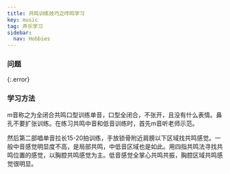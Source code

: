 ```yaml
---
title: 共鸣训练技巧之哼鸣学习
key: music
tag: 声乐学习
sidebar:
  nav: Hobbies
---
```


### 问题

{:.error}

<!--more-->

### 学习方法

m音称之为全闭合共鸣口型训练单音，口型全闭合，不张开，且没有什么表情。鼻孔不要扩张训练。在练习共鸣中音和低音训练时，首先m音听老师示范。

然后第二部唱单音拉长15-20拍训练，手放锁骨附近肩膀以下区域找共鸣感觉。一般中音感觉明显度不高，是局部共鸣，中低音区域也是如此。用四指共鸣法寻找共鸣位置的感觉，以胸腔共鸣感觉为主。低音感觉全掌心共鸣共振，胸腔区域共鸣感觉很明显。
